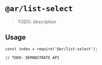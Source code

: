 # `@ar/list-select`

> TODO: description

## Usage

```
const index = require('@ar/list-select');

// TODO: DEMONSTRATE API
```
